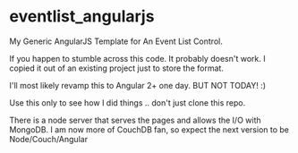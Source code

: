 # eventlist_angularjs
My Generic AngularJS Template for An Event List Control.

If you happen to stumble across this code.   It probably doesn't work.   I copied it out of an existing project just to store the format.

I'll most likely revamp this to Angular 2+ one day.  BUT NOT TODAY! :)

Use this only to see how I did things .. don't just clone this repo.

There is a node server that serves the pages and allows the I/O with MongoDB.   I am now more of CouchDB fan, so expect the next version to be  Node/Couch/Angular
